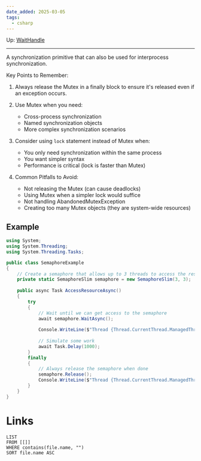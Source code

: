 ```yaml
---
date_added: 2025-03-05
tags:
  - csharp
---
```

Up: [WaitHandle](WaitHandle.md)
___
A synchronization primitive that can also be used for interprocess synchronization.

Key Points to Remember:

1. Always release the Mutex in a finally block to ensure it's released even if an exception occurs.
    
2. Use Mutex when you need:
    
    - Cross-process synchronization
    - Named synchronization objects
    - More complex synchronization scenarios
3. Consider using `lock` statement instead of Mutex when:
    
    - You only need synchronization within the same process
    - You want simpler syntax
    - Performance is critical (lock is faster than Mutex)
4. Common Pitfalls to Avoid:
    
    - Not releasing the Mutex (can cause deadlocks)
    - Using Mutex when a simpler lock would suffice
    - Not handling AbandonedMutexException
    - Creating too many Mutex objects (they are system-wide resources)
## Example
```cs
using System;
using System.Threading;
using System.Threading.Tasks;

public class SemaphoreExample
{
    // Create a semaphore that allows up to 3 threads to access the resource simultaneously
    private static SemaphoreSlim semaphore = new SemaphoreSlim(3, 3);
    
    public async Task AccessResourceAsync()
    {
        try
        {
            // Wait until we can get access to the semaphore
            await semaphore.WaitAsync();
            
            Console.WriteLine($"Thread {Thread.CurrentThread.ManagedThreadId} entered critical section");
            
            // Simulate some work
            await Task.Delay(1000);
        }
        finally
        {
            // Always release the semaphore when done
            semaphore.Release();
            Console.WriteLine($"Thread {Thread.CurrentThread.ManagedThreadId} exited critical section");
        }
    }
}
```
# Links
```dataview
LIST
FROM [[]]
WHERE contains(file.name, "")
SORT file.name ASC
```
